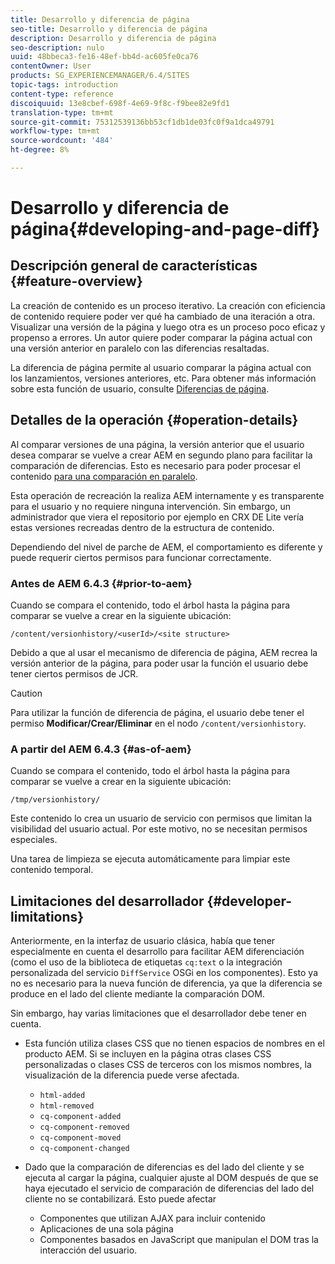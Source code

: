 ```yaml
---
title: Desarrollo y diferencia de página
seo-title: Desarrollo y diferencia de página
description: Desarrollo y diferencia de página
seo-description: nulo
uuid: 48bbeca3-fe16-48ef-bb4d-ac605fe0ca76
contentOwner: User
products: SG_EXPERIENCEMANAGER/6.4/SITES
topic-tags: introduction
content-type: reference
discoiquuid: 13e8cbef-698f-4e69-9f8c-f9bee82e9fd1
translation-type: tm+mt
source-git-commit: 75312539136bb53cf1db1de03fc0f9a1dca49791
workflow-type: tm+mt
source-wordcount: '484'
ht-degree: 8%

---
```



# Desarrollo y diferencia de página{#developing-and-page-diff}

## Descripción general de características {#feature-overview}

La creación de contenido es un proceso iterativo. La creación con eficiencia de contenido requiere poder ver qué ha cambiado de una iteración a otra. Visualizar una versión de la página y luego otra es un proceso poco eficaz y propenso a errores. Un autor quiere poder comparar la página actual con una versión anterior en paralelo con las diferencias resaltadas.

La diferencia de página permite al usuario comparar la página actual con los lanzamientos, versiones anteriores, etc. Para obtener más información sobre esta función de usuario, consulte [Diferencias de página](/help/sites-authoring/page-diff.md).

## Detalles de la operación {#operation-details}

Al comparar versiones de una página, la versión anterior que el usuario desea comparar se vuelve a crear AEM en segundo plano para facilitar la comparación de diferencias. Esto es necesario para poder procesar el contenido [para una comparación en paralelo](/help/sites-authoring/page-diff.md#presentation-of-differences).

Esta operación de recreación la realiza AEM internamente y es transparente para el usuario y no requiere ninguna intervención. Sin embargo, un administrador que viera el repositorio por ejemplo en CRX DE Lite vería estas versiones recreadas dentro de la estructura de contenido.

Dependiendo del nivel de parche de AEM, el comportamiento es diferente y puede requerir ciertos permisos para funcionar correctamente.

### Antes de AEM 6.4.3 {#prior-to-aem}

Cuando se compara el contenido, todo el árbol hasta la página para comparar se vuelve a crear en la siguiente ubicación:

`/content/versionhistory/<userId>/<site structure>`

Debido a que al usar el mecanismo de diferencia de página, AEM recrea la versión anterior de la página, para poder usar la función el usuario debe tener ciertos permisos de JCR.

>[!CAUTION]
>
>Para utilizar la función de diferencia de página, el usuario debe tener el permiso **Modificar/Crear/Eliminar** en el nodo `/content/versionhistory`.

### A partir del AEM 6.4.3 {#as-of-aem}

Cuando se compara el contenido, todo el árbol hasta la página para comparar se vuelve a crear en la siguiente ubicación:

`/tmp/versionhistory/`

Este contenido lo crea un usuario de servicio con permisos que limitan la visibilidad del usuario actual. Por este motivo, no se necesitan permisos especiales.

Una tarea de limpieza se ejecuta automáticamente para limpiar este contenido temporal.

## Limitaciones del desarrollador {#developer-limitations}

Anteriormente, en la interfaz de usuario clásica, había que tener especialmente en cuenta el desarrollo para facilitar AEM diferenciación (como el uso de la biblioteca de etiquetas `cq:text` o la integración personalizada del servicio `DiffService` OSGi en los componentes). Esto ya no es necesario para la nueva función de diferencia, ya que la diferencia se produce en el lado del cliente mediante la comparación DOM.

Sin embargo, hay varias limitaciones que el desarrollador debe tener en cuenta.

* Esta función utiliza clases CSS que no tienen espacios de nombres en el producto AEM. Si se incluyen en la página otras clases CSS personalizadas o clases CSS de terceros con los mismos nombres, la visualización de la diferencia puede verse afectada.

   * `html-added`
   * `html-removed`
   * `cq-component-added`
   * `cq-component-removed`
   * `cq-component-moved`
   * `cq-component-changed`

* Dado que la comparación de diferencias es del lado del cliente y se ejecuta al cargar la página, cualquier ajuste al DOM después de que se haya ejecutado el servicio de comparación de diferencias del lado del cliente no se contabilizará. Esto puede afectar

   * Componentes que utilizan AJAX para incluir contenido
   * Aplicaciones de una sola página
   * Componentes basados en JavaScript que manipulan el DOM tras la interacción del usuario.

